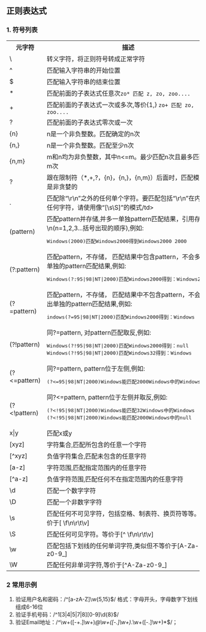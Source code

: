 ## 正则表达式
### 1. 符号列表
<table style="border-collapse:collapse;">
<th>元字符</th>
<th>描述</th>
<tr>
<td>\</td>
<td>转义字符，将正则符号转成正常字符</td>
</tr>
<tr>
<td>^</td>
<td>匹配输入字符串的开始位置</td>
</tr>
<tr>
<td>$</td>
<td>匹配输入字符串的结束位置</td>
</tr>
<tr>
<td>*</td>
<td>匹配前面的子表达式任意次<code>zo* 匹配 z, zo, zoo....<code></td>
</tr>
<tr>
<td>+</td>
<td>匹配前面的子表达式一次或多次,等价{1,} <code>zo+ 匹配 zo, zoo....<code></td>
</tr>
<tr>
<td>?</td>
<td>匹配前面的子表达式零次或一次</td>
</tr>
<tr>
<td>{n}</td>
<td>n是一个非负整数。匹配确定的n次</td>
</tr>
<tr>
<td>{n,}</td>
<td>n是一个非负整数。匹配至少n次</td>
</tr>
<tr>
<td>{n,m}</td>
<td>m和n均为非负整数，其中n<=m。最少匹配n次且最多匹配m次</td>
</tr>
<tr>
<td>?</td>
<td>跟在限制符（*,+,?，{n}，{n,}，{n,m}）后面时，匹配模式是非贪婪的</td>
</tr>
<tr>
<td>.</td>
<td>匹配除“\r\n”之外的任何单个字符。要匹配包括“\r\n”在内的任何字符，请使用像“[\s\S]”的模式/td>
</tr>
<tr>
<td>(pattern)</td>
<td>匹配pattern并存储,并多一单独pattern匹配结果，引用存储\n(n=1,2,3...括号出现的顺序),例如:
<pre>
Windows(2000)匹配Windows2000得到Windows2000 2000 
</pre>
</td>
</tr>
<tr>
<td>(?:pattern)</td>
<td>匹配pattern，不存储， 匹配结果中包含pattern，不会多出单独的pattern匹配结果,例如:
<pre>Windows(?:95|98|NT|2000)匹配Windows2000得到：Windows2000</pre></td>
</tr>
<tr>
<td>(?=pattern)</td>
<td>
匹配pattern，不存储， 匹配结果中不包含pattern，不会多出单独的pattern匹配结果,例如:
<pre>indows(?=95|98|NT|2000)匹配Windows2000得到：Windows</pre>
</td>
</tr>
<tr>
<td>(?!pattern)</td>
<td>
同?=pattern, 对pattern匹配取反,例如:
<pre>
Windows(?!95|98|NT|2000)匹配Windows2000得到：null
Windows(?!95|98|NT|2000)匹配Windows32得到：Windows
</pre>
</td>
</tr>
<tr>
<td>(?<=pattern)</td>
<td>同?=pattern, pattern位于左侧,例如:
<pre>(?<=95|98|NT|2000)Windows能匹配2000Windows中的Windows</pre></td>
</tr>
<tr>
<td>(?&lt!pattern)</td>
<td>同?<=pattern, pattern位于左侧并取反,例如:  	
<pre>
(?&lt!95|98|NT|2000)Windows能匹配32Windows中的Windows
(?&lt!95|98|NT|2000)Windows能匹配2000Windows中的null
</pre>
</td>
</tr>
<tr>
<td>x|y</td>
<td>匹配x或y</td>
</tr>
<tr>
<td>[xyz]</td>
<td>字符集合,匹配所包含的任意一个字符</td>
</tr>
<tr>
<td>[^xyz]</td>
<td>负值字符集合,匹配未包含的任意字符</td>
</tr>
<tr>
<td>[a-z]</td>
<td>字符范围,匹配指定范围内的任意字符</td>
</tr>
<tr>
<td>[^a-z]</td>
<td>负值字符范围,匹配任何不在指定范围内的任意字符</td>
</tr>
<tr>
<td>\d</td>
<td>匹配一个数字字符</td>
</tr>
<tr>
<td>\D</td>
<td>匹配一个非数字字符</td>
</tr>
<tr>
<td>\s</td>
<td>匹配任何不可见字符，包括空格、制表符、换页符等等。等价于[ \f\n\r\t\v]</td>
</tr>
<tr>
<td>\S</td>
<td>匹配任何可见字符。等价于[^ \f\n\r\t\v]</td>
</tr>
<tr>
<td>\w</td>
<td>匹配包括下划线的任何单词字符,类似但不等价于[A-Za-z0-9_]</td>
</tr>
<tr>
<td>\W</td>
<td>匹配任何非单词字符,等价于[^A-Za-z0-9_]</td>
</tr>
</table>

### 2 常用示例
1. 验证用户名和密码：/^[a-zA-Z]\w{5,15}$/ 格式：字母开头，字母数字下划线组成6-16位  
2. 验证手机号码：/^1[3|4|5|7|8][0-9]\d{8}$/
3. 验证Email地址：/^\w+([-+.]\w+)*@\w+([-.]\w+)*\.\w+([-.]\w+)*$/；